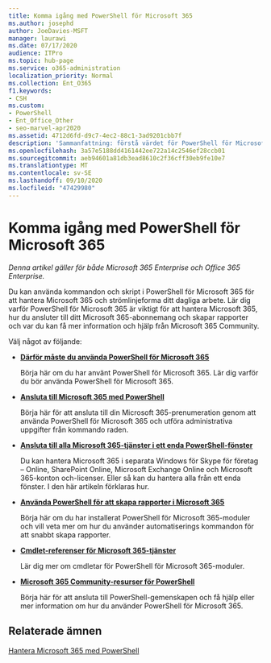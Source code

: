 ```yaml
---
title: Komma igång med PowerShell för Microsoft 365
ms.author: josephd
author: JoeDavies-MSFT
manager: laurawi
ms.date: 07/17/2020
audience: ITPro
ms.topic: hub-page
ms.service: o365-administration
localization_priority: Normal
ms.collection: Ent_O365
f1.keywords:
- CSH
ms.custom:
- PowerShell
- Ent_Office_Other
- seo-marvel-apr2020
ms.assetid: 4712d6fd-d9c7-4ec2-88c1-3ad9201cbb7f
description: 'Sammanfattning: förstå värdet för PowerShell för Microsoft 365, Anslut till din Microsoft 365-klient organisation och få hjälp.'
ms.openlocfilehash: 3a57e5188dd4161442ee722a14c2546ef28ccb01
ms.sourcegitcommit: aeb94601a81db3ead8610c2f36cff30eb9fe10e7
ms.translationtype: MT
ms.contentlocale: sv-SE
ms.lasthandoff: 09/10/2020
ms.locfileid: "47429980"
---
```

# <a name="get-started-with-powershell-for-microsoft-365"></a>Komma igång med PowerShell för Microsoft 365

*Denna artikel gäller för både Microsoft 365 Enterprise och Office 365 Enterprise.*

Du kan använda kommandon och skript i PowerShell för Microsoft 365 för att hantera Microsoft 365 och strömlinjeforma ditt dagliga arbete. Lär dig varför PowerShell för Microsoft 365 är viktigt för att hantera Microsoft 365, hur du ansluter till ditt Microsoft 365-abonnemang och skapar rapporter och var du kan få mer information och hjälp från Microsoft 365 Community.
  
Välj något av följande:
  
- [**Därför måste du använda PowerShell för Microsoft 365**](why-you-need-to-use-microsoft-365-powershell.md)
    
    Börja här om du har använt PowerShell för Microsoft 365. Lär dig varför du bör använda PowerShell för Microsoft 365.
    
- [**Ansluta till Microsoft 365 med PowerShell**](connect-to-microsoft-365-powershell.md)
    
    Börja här för att ansluta till din Microsoft 365-prenumeration genom att använda PowerShell för Microsoft 365 och utföra administrativa uppgifter från kommando raden.
    
- [**Ansluta till alla Microsoft 365-tjänster i ett enda PowerShell-fönster**](connect-to-all-microsoft-365-services-in-a-single-windows-powershell-window.md)
    
    Du kan hantera Microsoft 365 i separata Windows för Skype för företag – Online, SharePoint Online, Microsoft Exchange Online och Microsoft 365-konton och-licenser. Eller så kan du hantera alla från ett enda fönster. I den här artikeln förklaras hur.
    
- [**Använda PowerShell för att skapa rapporter i Microsoft 365**](use-windows-powershell-to-create-reports-in-microsoft-365.md)
    
    Börja här om du har installerat PowerShell för Microsoft 365-moduler och vill veta mer om hur du använder automatiserings kommandon för att snabbt skapa rapporter.
    
- [**Cmdlet-referenser för Microsoft 365-tjänster**](cmdlet-references-for-microsoft-365-services.md)
    
    Lär dig mer om cmdletar för PowerShell för Microsoft 365-moduler.
    
- [**Microsoft 365 Community-resurser för PowerShell**](microsoft-365-powershell-community-resources.md)
    
    Börja här för att ansluta till PowerShell-gemenskapen och få hjälp eller mer information om hur du använder PowerShell för Microsoft 365.
    
## <a name="related-topics"></a>Relaterade ämnen

[Hantera Microsoft 365 med PowerShell](manage-microsoft-365-with-microsoft-365-powershell.md)
